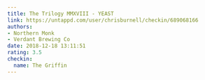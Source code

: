 ```yaml
---
title: The Trilogy MMXVIII - YEAST
link: https://untappd.com/user/chrisburnell/checkin/689068166
authors:
- Northern Monk
- Verdant Brewing Co
date: 2018-12-18 13:11:51
rating: 3.5
checkin:
  name: The Griffin
---
```

